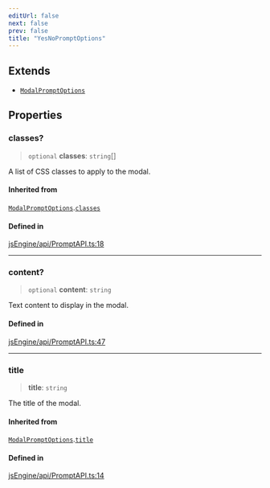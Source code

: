 ```yaml
---
editUrl: false
next: false
prev: false
title: "YesNoPromptOptions"
---
```


## Extends

- [`ModalPromptOptions`](/obsidian-js-engine-plugin-docs/api/interfaces/modalpromptoptions/)

## Properties

### classes?

> `optional` **classes**: `string`[]

A list of CSS classes to apply to the modal.

#### Inherited from

[`ModalPromptOptions`](/obsidian-js-engine-plugin-docs/api/interfaces/modalpromptoptions/).[`classes`](/obsidian-js-engine-plugin-docs/api/interfaces/modalpromptoptions/#classes)

#### Defined in

[jsEngine/api/PromptAPI.ts:18](https://github.com/mProjectsCode/obsidian-js-engine-plugin/blob/c8107c135035ea9518f13c9859a322a46eebe15e/jsEngine/api/PromptAPI.ts#L18)

***

### content?

> `optional` **content**: `string`

Text content to display in the modal.

#### Defined in

[jsEngine/api/PromptAPI.ts:47](https://github.com/mProjectsCode/obsidian-js-engine-plugin/blob/c8107c135035ea9518f13c9859a322a46eebe15e/jsEngine/api/PromptAPI.ts#L47)

***

### title

> **title**: `string`

The title of the modal.

#### Inherited from

[`ModalPromptOptions`](/obsidian-js-engine-plugin-docs/api/interfaces/modalpromptoptions/).[`title`](/obsidian-js-engine-plugin-docs/api/interfaces/modalpromptoptions/#title)

#### Defined in

[jsEngine/api/PromptAPI.ts:14](https://github.com/mProjectsCode/obsidian-js-engine-plugin/blob/c8107c135035ea9518f13c9859a322a46eebe15e/jsEngine/api/PromptAPI.ts#L14)
